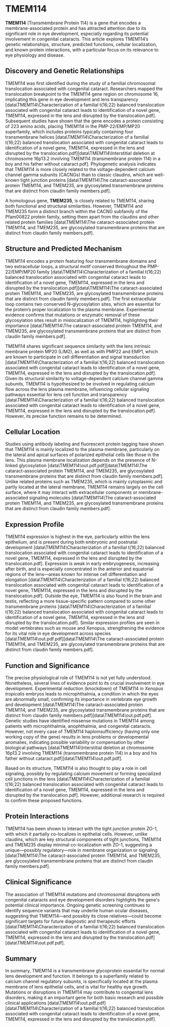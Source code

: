 # TMEM114

**TMEM114** (Transmembrane Protein 114) is a gene that encodes a membrane-associated protein and has attracted attention due to its significant role in eye development, especially regarding its potential involvement in congenital cataracts. This article explores TMEM114’s genetic relationships, structure, predicted functions, cellular localization, and known protein interactions, with a particular focus on its relevance to eye physiology and disease.

## Discovery and Genetic Relationships

TMEM114 was first identified during the study of a familial chromosomal translocation associated with congenital cataract. Researchers mapped the translocation breakpoint to the TMEM114 gene region on chromosome 16, implicating this gene in eye development and lens transparency [data\TMEM114\Characterization of a familial t(16;22) balanced translocation associated with congenital cataract leads to identification of a novel gene, TMEM114, expressed in the lens and disrupted by the translocation.pdf]. Subsequent studies have shown that the gene encodes a protein consisting of 223 amino acids, placing TMEM114 in the PMP-22/EMP/MP20 superfamily, which includes proteins typically containing four transmembrane helices [data\TMEM114\Characterization of a familial t(16;22) balanced translocation associated with congenital cataract leads to identification of a novel gene, TMEM114, expressed in the lens and disrupted by the translocation.pdf][data\TMEM114\Interstitial deletion at chromosome 16p13.2 involving TMEM114 (transmembrane protein 114) in a boy and his father without cataract.pdf]. Phylogenetic analysis indicates that TMEM114 is more closely related to the voltage-dependent calcium channel gamma subunits (CACNGs) than to classic claudins, which are well-known tight junction proteins [data\TMEM114\The cataract-associated protein TMEM114, and TMEM235, are glycosylated transmembrane proteins that are distinct from claudin family members.pdf].

A homologous gene, **TMEM235**, is closely related to TMEM114, sharing both functional and structural similarities. However, TMEM114 and TMEM235 form a distinct branch within the CACNG subfamily of the Pfam00822 protein family, setting them apart from the claudins and other related protein families [data\TMEM114\The cataract-associated protein TMEM114, and TMEM235, are glycosylated transmembrane proteins that are distinct from claudin family members.pdf].

## Structure and Predicted Mechanism

TMEM114 encodes a protein featuring four transmembrane domains and two extracellular loops, a structural motif conserved throughout the PMP-22/EMP/MP20 family [data\TMEM114\Characterization of a familial t(16;22) balanced translocation associated with congenital cataract leads to identification of a novel gene, TMEM114, expressed in the lens and disrupted by the translocation.pdf][data\TMEM114\The cataract-associated protein TMEM114, and TMEM235, are glycosylated transmembrane proteins that are distinct from claudin family members.pdf]. The first extracellular loop contains two conserved N-glycosylation sites, which are essential for the protein’s proper localization to the plasma membrane. Experimental evidence confirms that mutations or enzymatic removal of these glycosylation sites result in mislocalization of TMEM114, highlighting their importance [data\TMEM114\The cataract-associated protein TMEM114, and TMEM235, are glycosylated transmembrane proteins that are distinct from claudin family members.pdf].

TMEM114 shares significant sequence similarity with the lens intrinsic membrane protein MP20 (LIM2), as well as with PMP22 and EMP1, which are known to participate in cell differentiation and signal transduction [data\TMEM114\Characterization of a familial t(16;22) balanced translocation associated with congenital cataract leads to identification of a novel gene, TMEM114, expressed in the lens and disrupted by the translocation.pdf]. Given its structural similarity to voltage-dependent calcium channel gamma subunits, TMEM114 is hypothesized to be involved in regulating calcium flow across the lens plasma membrane, influencing cellular signaling pathways essential for lens cell function and transparency [data\TMEM114\Characterization of a familial t(16;22) balanced translocation associated with congenital cataract leads to identification of a novel gene, TMEM114, expressed in the lens and disrupted by the translocation.pdf]. However, its precise function remains to be determined.

## Cellular Location

Studies using antibody labeling and fluorescent protein tagging have shown that TMEM114 is mainly localized to the plasma membrane, particularly on the lateral and apical surfaces of polarized epithelial cells like those in the lens. This plasma membrane localization depends on the presence of N-linked glycosylation [data\TMEM114\out.pdf.pdf][data\TMEM114\The cataract-associated protein TMEM114, and TMEM235, are glycosylated transmembrane proteins that are distinct from claudin family members.pdf]. Unlike related proteins such as TMEM235, which is mainly cytoplasmic and partly located at the lateral membrane, TMEM114 remains largely on the cell surface, where it may interact with extracellular components or membrane-associated signaling molecules [data\TMEM114\The cataract-associated protein TMEM114, and TMEM235, are glycosylated transmembrane proteins that are distinct from claudin family members.pdf].

## Expression Profile

TMEM114 expression is highest in the eye, particularly within the lens epithelium, and is present during both embryonic and postnatal development [data\TMEM114\Characterization of a familial t(16;22) balanced translocation associated with congenital cataract leads to identification of a novel gene, TMEM114, expressed in the lens and disrupted by the translocation.pdf]. Expression is weak in early embryogenesis, increasing after birth, and is especially concentrated in the anterior and equatorial regions of the lens—areas known for intense cell differentiation and elongation [data\TMEM114\Characterization of a familial t(16;22) balanced translocation associated with congenital cataract leads to identification of a novel gene, TMEM114, expressed in the lens and disrupted by the translocation.pdf]. Outside the eye, TMEM114 is also found in the brain and testis, reflecting a more tissue-specific pattern compared to some other transmembrane proteins [data\TMEM114\Characterization of a familial t(16;22) balanced translocation associated with congenital cataract leads to identification of a novel gene, TMEM114, expressed in the lens and disrupted by the translocation.pdf]. Similar expression profiles are seen in model vertebrates such as mouse and Xenopus, strengthening the evidence for its vital role in eye development across species [data\TMEM114\out.pdf.pdf][data\TMEM114\The cataract-associated protein TMEM114, and TMEM235, are glycosylated transmembrane proteins that are distinct from claudin family members.pdf].

## Function and Significance

The precise physiological role of TMEM114 is not yet fully understood. Nonetheless, several lines of evidence point to its crucial involvement in eye development. Experimental reduction (knockdown) of TMEM114 in *Xenopus tropicalis* embryos leads to microphthalmia, a condition in which the eyes are abnormally small, confirming its importance in vertebrate eye growth and development [data\TMEM114\The cataract-associated protein TMEM114, and TMEM235, are glycosylated transmembrane proteins that are distinct from claudin family members.pdf][data\TMEM114\out.pdf.pdf]. Genetic studies have identified missense mutations in TMEM114 among patients with microphthalmia, anophthalmia, and congenital cataracts. However, not every case of TMEM114 haploinsufficiency (having only one working copy of the gene) results in lens problems or developmental anomalies, indicating possible variability or compensation by other biological pathways [data\TMEM114\Interstitial deletion at chromosome 16p13.2 involving TMEM114 (transmembrane protein 114) in a boy and his father without cataract.pdf][data\TMEM114\out.pdf.pdf].

Based on its structure, TMEM114 is also thought to play a role in cell signaling, possibly by regulating calcium movement or forming specialized cell junctions in the lens [data\TMEM114\Characterization of a familial t(16;22) balanced translocation associated with congenital cataract leads to identification of a novel gene, TMEM114, expressed in the lens and disrupted by the translocation.pdf]. However, additional research is required to confirm these proposed functions.

## Protein Interactions

TMEM114 has been shown to interact with the tight junction protein ZO-1, with which it partially co-localizes in epithelial cells. However, unlike claudins, which are key structural components of tight junctions, TMEM114 and TMEM235 display minimal co-localization with ZO-1, suggesting a unique—possibly regulatory—role in membrane organization or signaling [data\TMEM114\The cataract-associated protein TMEM114, and TMEM235, are glycosylated transmembrane proteins that are distinct from claudin family members.pdf].

## Clinical Significance

The association of TMEM114 mutations and chromosomal disruptions with congenital cataracts and eye development disorders highlights the gene's potential clinical importance. Ongoing genetic screening continues to identify sequence variants that may underlie human ocular diseases, suggesting that TMEM114—and possibly its close relatives—could become significant targets for future diagnostic and therapeutic efforts [data\TMEM114\Characterization of a familial t(16;22) balanced translocation associated with congenital cataract leads to identification of a novel gene, TMEM114, expressed in the lens and disrupted by the translocation.pdf][data\TMEM114\out.pdf.pdf].

## Summary

In summary, TMEM114 is a transmembrane glycoprotein essential for normal lens development and function. It belongs to a superfamily related to calcium channel regulatory subunits, is specifically located at the plasma membrane of lens epithelial cells, and is vital for healthy eye growth. Mutations or disruptions in TMEM114 may contribute to congenital lens disorders, making it an important gene for both basic research and possible clinical applications [data\TMEM114\out.pdf.pdf][data\TMEM114\Characterization of a familial t(16;22) balanced translocation associated with congenital cataract leads to identification of a novel gene, TMEM114, expressed in the lens and disrupted by the translocation.pdf].